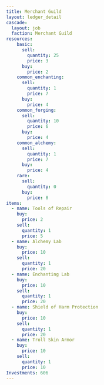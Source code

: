 ```yaml
---
title: Merchant Guild
layout: ledger_detail
cascade:
  layout: job
  faction: Merchant Guild
resources:
    basic:
      sell:
        quantity: 25
        price: 3
      buy:
        price: 2
    common_enchanting:
      sell:
        quantity: 1
        price: 7
      buy:
        price: 4
    common_forging:
      sell:
        quantity: 10
        price: 6
      buy:
        price: 4
    common_alchemy:
      sell:
        quantity: 1
        price: 7
      buy:
        price: 4
    rare:
      sell:
        quantity: 0
      buy:
        price: 8
items:
  - name: Tools of Repair
    buy: 
      price: 2
    sell:
      quantity: 1
      price: 5
  - name: Alchemy Lab
    buy: 
      price: 10
    sell:
      quantity: 1
      price: 20
  - name: Enchanting Lab
    buy: 
      price: 10
    sell:
      quantity: 1
      price: 20
  - name: Shield of Harm Protection
    buy: 
      price: 10
    sell:
      quantity: 1
      price: 20
  - name: Troll Skin Armor
    buy: 
      price: 10
    sell:
      quantity: 1
      price: 10
Investments: 606
---
```


